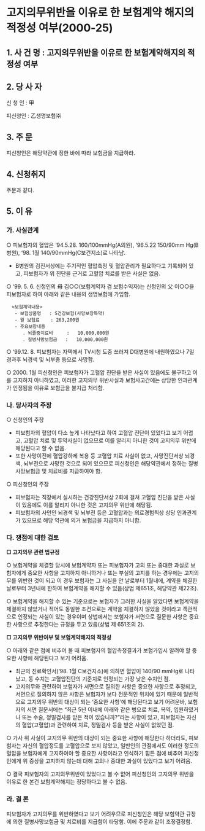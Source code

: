 # 고지의무위반을 이유로 한 보험계약 해지의 적정성 여부(2000-25)

## 1. 사 건 명 : 고지의무위반을 이유로 한 보험계약해지의 적정성 여부

## 2. 당 사 자
신 청 인 : 甲

피신청인 : 乙생명보험㈜ 

## 3. 주    문
피신청인은 해당약관에 정한 바에 따라 보험금을 지급하라. 

## 4. 신청취지
주문과 같다. 


## 5. 이   유 
### 가. 사실관계
○ 피보험자의 혈압은 ‘94.5.28. 160/100mmHg(A의원), ’96.5.22 150/90mm Hg(B병원), ‘98. 1월 140/90mmHg(C보건지소)로 나타남.
  * B병원의 검진서상에는 주기적인 혈압측정 및 혈압관리가 필요하다고 기록되어 있고, 피보험자가 위 진단을 근거로 고혈압 치료를 받은 사실은 없음.   

○ ‘99. 5. 6. 신청인의 母 김○○(보험계약자 겸 보험수익자)는 신청인의 父 이○○을 피보험자로 하여 아래와 같은 내용의 생명보험에 가입함. 

      <보험계약내용>
       - 보험상품명   : S건강보험(사망보장특약)
       - 월 보험료    : 263,200원
       - 주요보장내용
          ․ 뇌졸중치료비     :   10,000,000원
          ․ 질병사망보험금   :   10,000,000원

○ ‘99.12. 8. 피보험자는 자택에서 TV시청 도중 쓰러져 D대병원에 내원하였으나 7일 경과후 뇌경색 및 뇌부종 등으로 사망함. 

○ 2000. 1월 피신청인은 피보험자가 고혈압 진단을 받은 사실이 있음에도 불구하고 이를 고지하지 아니하였고, 이러한 고지의무 위반사실과 보험사고간에는 상당한 인과관계가 인정됨을 이유로 보험금을 불지급 처리함. 
 
### 나. 당사자의 주장
  ○ 신청인의 주장
  - 피보험자의 혈압이 다소 높게 나타났다고 하여 고혈압 진단이 있었다고 보기 어렵고, 고혈압 치료 및 투약사실이 없으므로 이를 알리지 아니한 것이 고지의무 위반에 해당된다고 할 수 없음. 
  - 또한 사망이전에 혈압강하제 복용 등 고혈압 치료 사실이 없고, 사망진단서상 뇌경색, 뇌부전으로 사망한 것으로 되어 있으므로 피신청인은 해당약관에서 정하는 질병사망보험금 및 치료비를 지급하여야 함. 

○ 피신청인의 주장
  - 피보험자는 직장에서 실시하는 건강진단서상 2회에 걸쳐 고혈압 진단을 받은 사실이 있음에도 이를 알리지 아니한 것은 고지의무 위반에 해당됨. 
  - 피보험자의 사인인 뇌경색 및 뇌부전 등은 고혈압과는 의료경험칙상 상당 인과관계가 있으므로 해당 약관에 의거 보험금을 지급하지 아니함. 

###  다. 쟁점에 대한 검토
   **□ 고지의무 관련 법규정**

 ○ 보험계약을 체결할 당시에 보험계약자 또는 피보험자가 고의 또는 중대한 과실로 보험자에게 중요한 사항을 고지하지 아니하거나 또는 부실의 고지를 하는 경우에는 고지의무를 위반한 것이 되고 이 경우 보험자는 그 사실을 안 날로부터 1월내에, 계약을 체결한 날로부터 3년내에 한하여 보험계약을 해지할 수 있음(상법 제651조, 해당약관 제22조).

○ 보험계약을 해지할 수 있는 기준으로는 보험자가 그러한 사실을 알았다면 보험계약을 체결하지 않았거나 적어도 동일한 조건으로는 계약을 체결하지 않았을 것이라고 객관적으로 인정되는 사실이 있는 경우이며 상법에서는 보험자가 서면으로 질문한 사항은 중요한 사항으로 추정한다는 규정을 두고 있음(상법 제 651조의 2).

   **□ 고지의무 위반여부 및 보험계약해지의 적정성**

○ 아래와 같은 점에 비추어 볼 때 피보험자의 혈압측정결과가 보험가입시 알려야 할 중요한 사항에 해당된다고 보기 어려움. 
 - 최근의 진료확인서(‘98. 1월 C보건지소)에 의하면 혈압이 140/90 mmHg로 나타났고, 동 수치는 고혈압진단의 기준치로 인정되는 가장 낮은 수치인 점. 
 - 고지의무와 관련하여 보험자가 서면으로 질의한 사항은 중요한 사항으로 추정되고, 서면으로 질의하지 않은 사항은 보험자가 보다 전문적인 위치에 있기 때문에 일반적으로 고지의무 위반의 대상이 되는 ‘중요한 사항'에 해당된다고 보기 어려운바, 
   보험자의 서면 질문서에는 “최근 5년 이내에 아래와 같은 병으로 치료, 복약, 입원하였거나 또는 수술, 정밀검사를 받은 적이 있습니까?”라는 사항이 있고, 피보험자는 자신의 혈압(고혈압)과 관련하여 치료, 정밀검사 등을 받은 사실이 없었던 점.  

○ 가사 위 사실이 고지의무 위반의 대상이 되는 중요한 사항에 해당한다 하더라도, 피보험자는 자신의 혈압정도를 고혈압으로 보지 않았고, 일반인의 관점에서도 이러한 정도의 혈압을 보험자에게 고지하여야 할 중요한 사항이라고 인식하기 힘든 점에 비추어 피신청인에게 위 증상을 고지하지 않는데 대해 고의나 중대한 과실이 있었다고 보기 어려움.

○ 결국 피보험자의 고지의무위반이 있었다고 볼 수 없어 피신청인의 고지의무 위반을 이유로 한 본건 보험계약해지는 정당하다고 볼 수 없음. 
    
### 라. 결 론
   피보험자가 고지의무를 위반하였다고 보기 어려우므로 피신청인은   해당 보험약관 규정에 의한 질병사망보험금 및 치료비를 지급함이 타당함. 
   이에 주문과 같이 조정결정함.